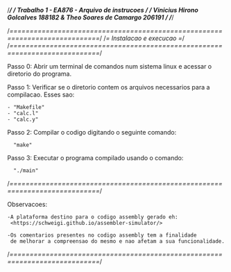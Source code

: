 /******************************************************************************/
/*  Trabalho 1 - EA876 - Arquivo de instrucoes                                */
/*  Vinicius Hirono Golcalves 188182 & Theo Soares de Camargo 206191          */
/******************************************************************************/

/*============================================================================*/
/*= Instalacao e execucao                                                    =*/
/*============================================================================*/

Passo 0: Abrir um terminal de comandos num sistema linux e acessar o diretorio
         do programa.

Passo 1: Verificar se o diretorio contem os arquivos necessarios para
         a compilacao. Esses sao:

	- "Makefile"
	- "calc.l"
	- "calc.y"

Passo 2: Compilar o codigo digitando o seguinte comando:

      "make"

Passo 3: Executar o programa compilado usando o comando:

      "./main"

/*============================================================================*/

Observacoes:

	-A plataforma destino para o codigo assembly gerado eh:
 	 <https://schweigi.github.io/assembler-simulator/>

	-Os comentarios presentes no codigo assembly tem a finalidade
	 de melhorar a compreensao do mesmo e nao afetam a sua funcionalidade.

/*============================================================================*/
